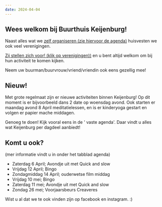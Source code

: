 ```yaml
---
date: 2024-04-04
---
```


## Wees welkom bij Buurthuis Keijenburg!

Naast alles wat we [zelf organiseren (zie hiervoor de agenda)](/activiteiten/agenda) 
huisvesten we ook veel verenigingen.

[Zij stellen zich voor! (klik op verenigingen))](/verenigingen) 
en u bent altijd welkom om bij hun activiteit te komen kijken.

Neem uw buurman/buurvrouw/vriend/vriendin ook eens gezellig mee!

## Nieuw!
Met grote regelmaat zijn er nieuwe activiteiten binnen Keijenburg!
Op dit moment is er bijvoorbeeld dans 2 date op woensdag avond.
Ook starten er maandag avond 8 April meditatielessen, en is er kinderyoga gestart 
en volgen er papier mache middagen.

Genoeg te doen! Kijk vooral eens in de ' vaste agenda'.
Daar vindt u alles wat Keijenburg per dagdeel aanbiedt!

## Komt u ook?
(mer informatie vindt u in onder het tabblad agenda)
- Zaterdag 6 April; Avondje uit met Quick and slow
- Vrijdag 12 April; Bingo
- Zondagmiddag 14 April; ouderwetse film middag
- Vrijdag 10 mei; Bingo
- Zaterdag 11 mei; Avondje uit met Quick and slow
- Zondag 26 mei; Voorjaarsbeurs Creaveres


Wist u al dat we te ook vinden zijn op facebook en instagram. :)

